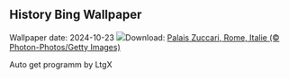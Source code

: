 ## History Bing Wallpaper
Wallpaper date: 2024-10-23
![](https://www.bing.com/th?id=OHR.MonsterDoor_FR-CA3004602263_UHD.jpg&w=1000)Download: [Palais Zuccari, Rome, Italie (© Photon-Photos/Getty Images)](https://www.bing.com/th?id=OHR.MonsterDoor_FR-CA3004602263_UHD.jpg)

Auto get programm by LtgX
